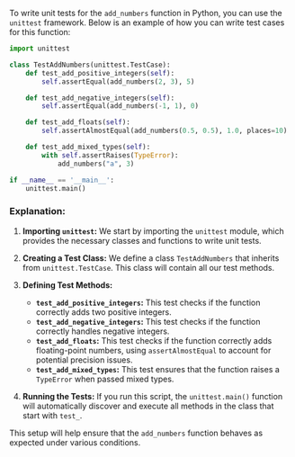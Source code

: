 To write unit tests for the `add_numbers` function in Python, you can use the `unittest` framework. Below is an example of how you can write test cases for this function:

```python
import unittest

class TestAddNumbers(unittest.TestCase):
    def test_add_positive_integers(self):
        self.assertEqual(add_numbers(2, 3), 5)

    def test_add_negative_integers(self):
        self.assertEqual(add_numbers(-1, 1), 0)

    def test_add_floats(self):
        self.assertAlmostEqual(add_numbers(0.5, 0.5), 1.0, places=10)  # Use places to check precision

    def test_add_mixed_types(self):
        with self.assertRaises(TypeError):
            add_numbers("a", 3)

if __name__ == '__main__':
    unittest.main()
```

### Explanation:

1. **Importing `unittest`:** We start by importing the `unittest` module, which provides the necessary classes and functions to write unit tests.

2. **Creating a Test Class:** We define a class `TestAddNumbers` that inherits from `unittest.TestCase`. This class will contain all our test methods.

3. **Defining Test Methods:**
   - **`test_add_positive_integers`:** This test checks if the function correctly adds two positive integers.
   - **`test_add_negative_integers`:** This test checks if the function correctly handles negative integers.
   - **`test_add_floats`:** This test checks if the function correctly adds floating-point numbers, using `assertAlmostEqual` to account for potential precision issues.
   - **`test_add_mixed_types`:** This test ensures that the function raises a `TypeError` when passed mixed types.

4. **Running the Tests:** If you run this script, the `unittest.main()` function will automatically discover and execute all methods in the class that start with `test_`.

This setup will help ensure that the `add_numbers` function behaves as expected under various conditions.